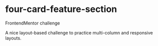 # four-card-feature-section
FrontendMentor challenge

A nice layout-based challenge to practice multi-column and responsive layouts.
